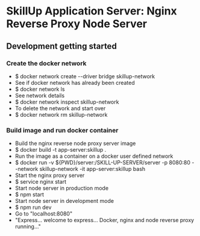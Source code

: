 # SkillUp Application Server: Nginx Reverse Proxy Node Server

## Development getting started

### Create the docker network

- $ docker network create --driver bridge skillup-network
- See if docker network has already been created
- $ docker network ls
- See network details
- $ docker network inspect skillup-network
- To delete the network and start over
- $ docker network rm skillup-network

### Build image and run docker container

- Build the nginx reverse node proxy server image
- $ docker build -t app-server:skillup .
- Run the image as a container on a docker user defined network
- $ docker run -v ${PWD}/server:/SKILL-UP-SERVER/server -p 8080:80 --network skillup-network -it app-server:skillup bash
- Start the nginx proxy server
- $ service nginx start
- Start node server in production mode
- $ npm start
- Start node server in development mode
- $ npm run dev
- Go to "localhost:8080"
- "Express... welcome to express... Docker, nginx and node reverse proxy running..."
